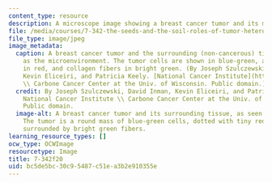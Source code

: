 ```yaml
---
content_type: resource
description: A microscope image showing a breast cancer tumor and its microenvironment.
file: /media/courses/7-342-the-seeds-and-the-soil-roles-of-tumor-heterogeneity-and-the-tumor-microenvironment-in-cancer-metastasis-fall-2020/bc5de5bc30c95487c51ea3b2e910355e_7-342f20.jpg
file_type: image/jpeg
image_metadata:
  caption: A breast cancer tumor and the surrounding (non-cancerous) tissue, known
    as the microenvironment. The tumor cells are shown in blue-green, along with macrophages
    in red, and collagen fibers in bright green. (By Joseph Szulczewski, David Inman,
    Kevin Eliceiri, and Patricia Keely. [National Cancer Institute](https://visualsonline.cancer.gov/details.cfm?imageid=10573)
    \\ Carbone Cancer Center at the Univ. of Wisconsin. Public domain.)
  credit: By Joseph Szulczewski, David Inman, Kevin Eliceiri, and Patricia Keely.
    National Cancer Institute \\ Carbone Cancer Center at the Univ. of Wisconsin.
    Public domain.
  image-alt: A breast cancer tumor and its surrounding tissue, as seen under a microscope.
    The tumor is a round mass of blue-green cells, dotted with tiny red circles, and
    surrounded by bright green fibers.
learning_resource_types: []
ocw_type: OCWImage
resourcetype: Image
title: 7-342f20
uid: bc5de5bc-30c9-5487-c51e-a3b2e910355e
---
```

